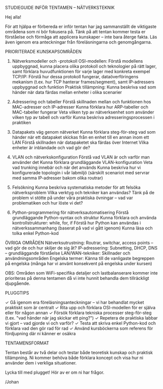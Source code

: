 STUDIEGUIDE INFÖR TENTAMEN – NÄTVERKSTEKNIK


Hej alla!


För att hjälpa er förbereda er inför tentan har jag sammanställt de viktigaste områdena som ni bör fokusera på. Tänk på att tentan kommer testa er förståelse och förmåga att applicera kunskaper – inte bara återge fakta. Läs även igenom era anteckningar från föreläsningarna och genomgångarna.


PRIORITERADE KUNSKAPSOMRÅDEN


1. Nätverksmodeller och -protokoll
OSI-modellen: Förstå modellens uppbyggnad, kunna placera olika protokoll och teknologier på rätt lager, samt förklara huvudfunktionen för varje lager med konkreta exempel
TCP/IP: Förstå hur dessa protokoll fungerar, dataöverföringens mekanism (t.ex. hur TCP hanterar frames/segment), samt IP-adressers uppbyggnad och funktion
Praktisk tillämpning: Kunna beskriva vad som händer när data färdas mellan enheter i olika scenarier
2. Adressering och tabeller
Förstå skillnaden mellan och funktionen hos MAC-adresser och IP-adresser
Kunna förklara hur ARP-tabeller och MAC-tabeller fungerar
Veta vilken typ av nätverksenhet som använder vilken typ av tabell och varför
Kunna beskriva adresseringsprocessen i praktiken

3. Datapakets väg genom nätverket
Kunna förklara steg-för-steg vad som händer när ett datapaket skickas från en enhet till en annan inom ett LAN
Förstå skillnaden när datapaketet ska färdas över Internet
Vilka enheter är inblandade och vad gör de?

4. VLAN och nätverkskonfiguration
Förstå vad VLAN är och varför man använder det
Kunna förklara grundläggande VLAN-konfiguration
Veta vad trunking innebär och när det används
Kunna beskriva hur vi konfigurerade topologin i vår labmiljö (särskilt scenariot med servrar med samma IP-adresser bakom olika routrar)

5. Felsökning
Kunna beskriva systematiska metoder för att felsöka nätverksproblem
Vilka verktyg och tekniker kan användas?
Tänk på de problem vi stötte på under våra praktiska övningar – vad var problematiken och hur löste vi det?

6. Python-programmering för nätverksautomatisering
Förstå grundläggande Python-syntax och struktur
Kunna förklara och använda kontrollstrukturer: while, for, if
Förstå hur Python kan användas i nätverkssammanhang (baserat på vad vi gått igenom)
Kunna läsa och tolka enkel Python-kod

ÖVRIGA OMRÅDEN
Nätverksutrustning: Routrar, switchar, access points – vad gör de och hur skiljer de sig åt?
IP-adressering: Subnetting, DHCP, DNS – grundläggande förståelse
LAN/WAN-tekniker: Skillnader och användningsområden
Engelska termer: Känna till de vanligaste begreppen på engelska (många har vi använt konsekvent på engelska under kursen)

OBS: Områden som WiFi-specifika detaljer och lastbalanserare kommer inte prioriteras på denna tentamen då vi inte hunnit behandla dem tillräckligt djupgående.


PLUGGTIPS

✓ Gå igenom era föreläsningsanteckningar – vi har behandlat mycket praktiskt som är centralt 
✓ Rita upp och förklara OSI-modellen för er själva eller för någon annan 
✓ Försök förklara tekniska processer steg-för-steg (t.ex. "vad händer när jag skickar ett ping?") 
✓ Repetera de praktiska labbar vi gjort – vad gjorde vi och varför? 
✓ Testa att skriva enkel Python-kod och förklara vad den gör rad för rad 
✓ Använd kursböckerna som referens för fördjupning där ni känner er osäkra

TENTAMENSFORMAT

Tentan består av två delar och testar både teoretisk kunskap och praktisk tillämpning. Ni kommer behöva både förklara koncept och visa hur ni använder dem i verkliga situationer.


Lycka till med plugget! Hör av er om ni har frågor.


/Johan